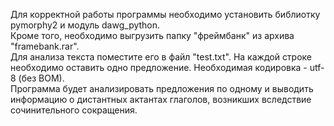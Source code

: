 Для корректной работы программы необходимо установить библиотку pymorphy2 и модуль dawg_python.  
Кроме того, необходимо выгрузить папку "фреймбанк" из архива "framebank.rar".  
Для анализа текста поместите его в файл "test.txt". На каждой строке необходимо оставить одно предложение. Необходимая кодировка - utf-8 (без BOM).  
Программа будет анализировать предложения по одному и выводить информацию о дистантных актантах глаголов, возникших вследствие сочинительного сокращения.
